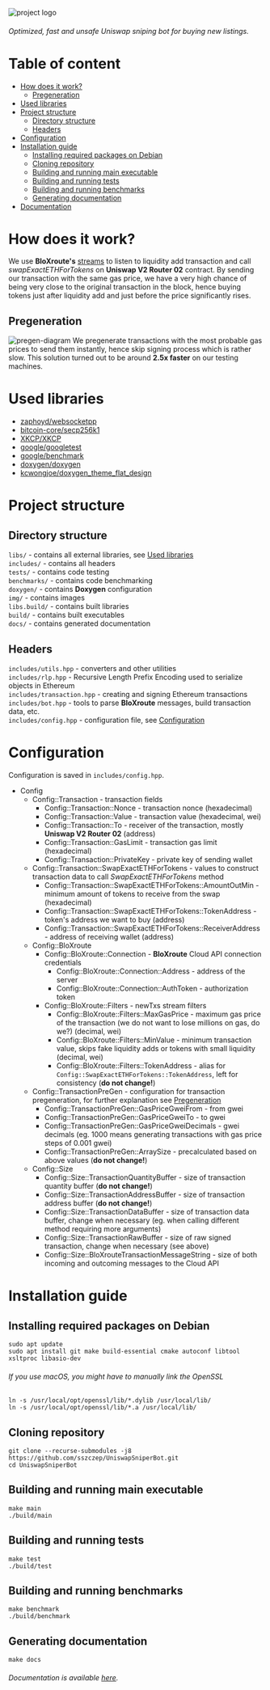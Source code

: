 ![project logo](https://github.com/sszczep/UniswapSniperBot/blob/main/img/logo.png?raw=true)

###### Optimized, fast and unsafe Uniswap sniping bot for buying new listings. 

# Table of content
- [How does it work?](https://github.com/sszczep/UniswapSniperBot#how-does-it-work)
  - [Pregeneration](https://github.com/sszczep/UniswapSniperBot#pregeneration)
- [Used libraries](https://github.com/sszczep/UniswapSniperBot#used-libraries)
- [Project structure](https://github.com/sszczep/UniswapSniperBot#project-structure)
  - [Directory structure](https://github.com/sszczep/UniswapSniperBot#directory-structure)
  - [Headers](https://github.com/sszczep/UniswapSniperBot#headers) 
- [Configuration](https://github.com/sszczep/UniswapSniperBot#configuration)
- [Installation guide](https://github.com/sszczep/UniswapSniperBot#installation-guide)
  - [Installing required packages on Debian](https://github.com/sszczep/UniswapSniperBot#installing-required-packages-on-debian) 
  - [Cloning repository](https://github.com/sszczep/UniswapSniperBot#cloning-repository)
  - [Building and running main executable](https://github.com/sszczep/UniswapSniperBot#building-and-running-main-executable)
  - [Building and running tests](https://github.com/sszczep/UniswapSniperBot#building-and-running-tests)
  - [Building and running benchmarks](https://github.com/sszczep/UniswapSniperBot#building-and-running-benchmarks)
  - [Generating documentation](https://github.com/sszczep/UniswapSniperBot#generating-documentation)
- [Documentation](https://sszczep.github.io/UniswapSniperBot)

# How does it work?
We use **BloXroute's** [streams](https://docs.bloxroute.com/streams/newtxs-and-pendingtxs) to listen to liquidity add transaction and call *swapExactETHForTokens* on **Uniswap V2 Router 02** contract. 
By sending our transaction with the same gas price, we have a very high chance of being very close to the original transaction in the block, hence buying tokens just after liquidity add and just before the price significantly rises. 

## Pregeneration
![pregen-diagram](https://github.com/sszczep/UniswapSniperBot/blob/main/img/pregen-diagram.png?raw=true)
We pregenerate transactions with the most probable gas prices to send them instantly, hence skip signing process which is rather slow. This solution turned out to be around **2.5x faster** on our testing machines.

# Used libraries
* [zaphoyd/websocketpp](https://github.com/zaphoyd/websocketpp)
* [bitcoin-core/secp256k1](https://github.com/bitcoin-core/secp256k1)
* [XKCP/XKCP](https://github.com/XKCP/XKCP)
* [google/googletest](https://github.com/google/googletest)
* [google/benchmark](https://github.com/google/benchmark)
* [doxygen/doxygen](https://github.com/doxygen/doxygen)
* [kcwongjoe/doxygen_theme_flat_design](https://github.com/kcwongjoe/doxygen_theme_flat_design)

# Project structure

## Directory structure
`libs/` - contains all external libraries, see [Used libraries](https://github.com/sszczep/UniswapSniperBot#used-libraries)  
`includes/` - contains all headers  
`tests/` - contains code testing  
`benchmarks/` - contains code benchmarking  
`doxygen/` - contains **Doxygen** configuration  
`img/` - contains images  
`libs.build/` - contains built libraries  
`build/` - contains built executables  
`docs/` - contains generated documentation

## Headers
`includes/utils.hpp` - converters and other utilities  
`includes/rlp.hpp` - Recursive Length Prefix Encoding used to serialize objects in Ethereum  
`includes/transaction.hpp` - creating and signing Ethereum transactions  
`includes/bot.hpp` - tools to parse **BloXroute** messages, build transaction data, etc.  
`includes/config.hpp` - configuration file, see [Configuration](https://github.com/sszczep/UniswapSniperBot#configuration)

# Configuration
Configuration is saved in `includes/config.hpp`.

- Config
  - Config::Transaction - transaction fields
    - Config::Transaction::Nonce - transaction nonce (hexadecimal)
    - Config::Transaction::Value - transaction value (hexadecimal, wei)
    - Config::Transaction::To - receiver of the transaction, mostly **Uniswap V2 Router 02** (address)
    - Config::Transaction::GasLimit - transaction gas limit (hexadecimal)
    - Config::Transaction::PrivateKey - private key of sending wallet
  - Config::Transaction::SwapExactETHForTokens - values to construct transaction data to call *SwapExactETHForTokens* method
    - Config::Transaction::SwapExactETHForTokens::AmountOutMin - minimum amount of tokens to receive from the swap (hexadecimal)
    - Config::Transaction::SwapExactETHForTokens::TokenAddress - token's address we want to buy (address)
    - Config::Transaction::SwapExactETHForTokens::ReceiverAddress - address of receiving wallet (address)
  - Config::BloXroute
    - Config::BloXroute::Connection - **BloXroute** Cloud API connection credentials
      - Config::BloXroute::Connection::Address - address of the server
      - Config::BloXroute::Connection::AuthToken - authorization token
    - Config::BloXroute::Filters - newTxs stream filters
      - Config::BloXroute::Filters::MaxGasPrice - maximum gas price of the transaction (we do not want to lose millions on gas, do we?) (decimal, wei)
      - Config::BloXroute::Filters::MinValue - minimum transaction value, skips fake liquidity adds or tokens with small liquidity (decimal, wei)
      - Config::BloXroute::Filters::TokenAddress - alias for `Config::SwapExactETHForTokens::TokenAddress`, left for consistency (**do not change!**)
  - Config::TransactionPreGen - configuration for transaction pregeneration, for further explanation see [Pregeneration](https://github.com/sszczep/UniswapSniperBot#pregeneration)
    - Config::TransactionPreGen::GasPriceGweiFrom - from gwei
    - Config::TransactionPreGen::GasPriceGweiTo - to gwei
    - Config::TransactionPreGen::GasPriceGweiDecimals - gwei decimals (eg. 1000 means generating transactions with gas price steps of 0.001 gwei)
    - Config::TransactionPreGen::ArraySize - precalculated based on above values (**do not change!**)
  - Config::Size
    - Config::Size::TransactionQuantityBuffer - size of transaction quantity buffer (**do not change!**)
    - Config::Size::TransactionAddressBuffer - size of transaction address buffer (**do not change!**)
    - Config::Size::TransactionDataBuffer - size of transaction data buffer, change when necessary (eg. when calling different method requiring more arguments)
    - Config::Size::TransactionRawBuffer - size of raw signed transaction, change when necessary (see above)
    - Config::Size::BloXrouteTransactionMessageString - size of both incoming and outcoming messages to the Cloud API

# Installation guide

## Installing required packages on Debian
```
sudo apt update
sudo apt install git make build-essential cmake autoconf libtool xsltproc libasio-dev
```

###### If you use macOS, you might have to manually link the OpenSSL 
```
ln -s /usr/local/opt/openssl/lib/*.dylib /usr/local/lib/
ln -s /usr/local/opt/openssl/lib/*.a /usr/local/lib/
```

## Cloning repository
```
git clone --recurse-submodules -j8 https://github.com/sszczep/UniswapSniperBot.git
cd UniswapSniperBot
```

## Building and running main executable
```
make main
./build/main
```

## Building and running tests
```
make test
./build/test
```

## Building and running benchmarks
```
make benchmark
./build/benchmark
```

## Generating documentation
```
make docs
```

###### Documentation is available [here](https://sszczep.github.io/UniswapSniperBot/).
